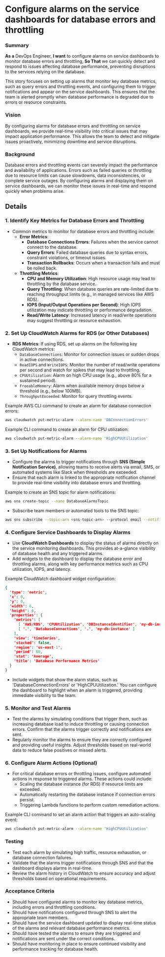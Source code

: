 
# Configure alarms on the service dashboards for database errors and throttling
### Summary
**As a** DevOps Engineer, **I want** to configure alarms on service dashboards to monitor database errors and throttling, **So That** we can quickly detect and respond to issues affecting database performance, preventing disruptions to the services relying on the database.

This story focuses on setting up alarms that monitor key database metrics, such as query errors and throttling events, and configuring them to trigger notifications and appear on the service dashboards. This ensures that the team is alerted promptly when database performance is degraded due to errors or resource constraints.

### Vision
By configuring alarms for database errors and throttling on service dashboards, we provide real-time visibility into critical issues that may impact application performance. This allows the team to detect and mitigate issues proactively, minimizing downtime and service disruptions.

### Background
Database errors and throttling events can severely impact the performance and availability of applications. Errors such as failed queries or throttling due to resource limits can cause slowdowns, data inconsistencies, or complete service outages. By configuring alarms and displaying them on service dashboards, we can monitor these issues in real-time and respond quickly when problems arise.

## Details

### 1. **Identify Key Metrics for Database Errors and Throttling**
   - Common metrics to monitor for database errors and throttling include:
     - **Error Metrics**:
       - **Database Connections Errors**: Failures when the service cannot connect to the database.
       - **Query Errors**: Failed database queries due to syntax errors, constraint violations, or timeout issues.
       - **Transaction Rollbacks**: Occurs when a transaction fails and must be rolled back.
     - **Throttling Metrics**:
       - **CPU and Memory Utilization**: High resource usage may lead to throttling by the database service.
       - **Query Throttling**: When database queries are rate-limited due to reaching throughput limits (e.g., in managed services like AWS RDS).
       - **IOPS (Input/Output Operations per Second)**: High IOPS utilization may indicate throttling or performance degradation.
       - **Read/Write Latency**: Increased latency in read/write operations may suggest throttling or resource exhaustion.

### 2. **Set Up CloudWatch Alarms for RDS (or Other Databases)**
   - **RDS Metrics**: If using  RDS, set up alarms on the following key CloudWatch metrics:
     - `DatabaseConnections`: Monitor for connection issues or sudden drops in active connections.
     - `ReadIOPS` and `WriteIOPS`: Monitor the number of read/write operations per second and watch for spikes that may lead to throttling.
     - `CPUUtilization`: Alarm on high CPU usage (e.g., above 80% for a sustained period).
     - `FreeableMemory`: Alarm when available memory drops below a threshold (e.g., below 100MB).
     - `ThroughputExceeded`: Monitor for query throttling events.

   Example AWS CLI command to create an alarm for database connection errors:
   ```bash
   aws cloudwatch put-metric-alarm --alarm-name 'DBConnectionErrors'      --metric-name DatabaseConnections --namespace AWS/RDS      --statistic Maximum --period 60 --threshold 5      --comparison-operator GreaterThanThreshold      --evaluation-periods 2 --alarm-actions <sns-topic-arn>
   ```

   Example CLI command to create an alarm for CPU utilization:
   ```bash
   aws cloudwatch put-metric-alarm --alarm-name 'HighCPUUtilization'      --metric-name CPUUtilization --namespace AWS/RDS      --statistic Average --period 60 --threshold 80      --comparison-operator GreaterThanThreshold      --evaluation-periods 2 --alarm-actions <sns-topic-arn>
   ```

### 3. **Set Up Notifications for Alarms**
   - Configure the alarms to trigger notifications through **SNS (Simple Notification Service)**, allowing teams to receive alerts via email, SMS, or automated systems like Slack when thresholds are exceeded.
   - Ensure that each alarm is linked to the appropriate notification channel to provide real-time visibility into database errors and throttling.

   Example to create an SNS topic for alarm notifications:
   ```bash
   aws sns create-topic --name DatabaseAlarmsTopic
   ```
   - Subscribe team members or automated tools to the SNS topic:
   ```bash
   aws sns subscribe --topic-arn <sns-topic-arn> --protocol email --notification-endpoint youremail@example.com
   ```

### 4. **Configure Service Dashboards to Display Alarms**
   - Use **CloudWatch Dashboards** to display the status of alarms directly on the service monitoring dashboards. This provides at-a-glance visibility of database health and any triggered alarms.
   - Add widgets to the dashboard to display the database error and throttling alarms, along with key performance metrics such as CPU utilization, IOPS, and latency.

   Example CloudWatch dashboard widget configuration:
   ```json
   {
     'type': 'metric',
     'x': 0,
     'y': 0,
     'width': 6,
     'height': 6,
     'properties': {
       'metrics': [
         [ 'AWS/RDS', 'CPUUtilization', 'DBInstanceIdentifier', 'my-db-instance' ],
         [ '.', 'DatabaseConnections', '.', 'my-db-instance' ]
       ],
       'view': 'timeSeries',
       'stacked': false,
       'region': 'us-east-1',
       'period': 60,
       'stat': 'Average',
       'title': 'Database Performance Metrics'
     }
   }
   ```

   - Include widgets that show the alarm status, such as 'DatabaseConnectionErrors' or 'HighCPUUtilization.' You can configure the dashboard to highlight when an alarm is triggered, providing immediate visibility to the team.

### 5. **Monitor and Test Alarms**
   - Test the alarms by simulating conditions that trigger them, such as increasing database load to induce throttling or causing connection errors. Confirm that the alarms trigger correctly and notifications are sent.
   - Regularly monitor the alarms to ensure they are correctly configured and providing useful insights. Adjust thresholds based on real-world data to reduce false positives or missed alerts.

### 6. **Configure Alarm Actions (Optional)**
   - For critical database errors or throttling issues, configure automated actions in response to triggered alarms. These actions could include:
     - Scaling the database instance (for RDS) if resource limits are exceeded.
     - Automatically restarting the database instance if connection errors persist.
     - Triggering Lambda functions to perform custom remediation actions.

   Example CLI command to set an alarm action that triggers an auto-scaling event:
   ```bash
   aws cloudwatch put-metric-alarm --alarm-name 'HighCPUUtilization'      --alarm-actions arn:aws:autoscaling:region:account-id:autoScalingGroupName/my-asg:policyName/my-scaling-policy
   ```

### Testing
- Test each alarm by simulating high traffic, resource exhaustion, or database connection failures.
- Validate that the alarms trigger notifications through SNS and that the dashboard displays alarms in real-time.
- Review the alarm history in CloudWatch to ensure accuracy and adjust thresholds based on operational requirements.

### Acceptance Criteria
- Should have configured alarms to monitor key database metrics, including errors and throttling conditions.
- Should have notifications configured through SNS to alert the appropriate team members.
- Should have the service dashboard updated to display real-time status of the alarms and relevant database performance metrics.
- Should have tested the alarms to ensure they are triggered and notifications are sent under the correct conditions.
- Should have monitoring in place to ensure continued visibility and performance tracking for database health.
